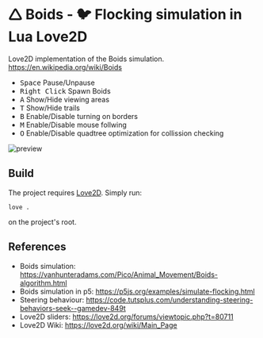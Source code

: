 # 🛆 Boids - 🐦 Flocking simulation in Lua Love2D
Love2D implementation of the Boids simulation.
https://en.wikipedia.org/wiki/Boids

- <kbd>Space</kbd> Pause/Unpause
- <kbd>Right Click</kbd> Spawn Boids
- <kbd>A</kbd> Show/Hide viewing areas
- <kbd>T</kbd> Show/Hide trails
- <kbd>B</kbd> Enable/Disable turning on borders
- <kbd>M</kbd> Enable/Disable mouse follwing
- <kbd>O</kbd> Enable/Disable quadtree optimization for collission checking

![preview](preview_new.gif)

## Build
The project requires [Love2D](https://love2d.org/).
Simply run:
```
love .
```
on the project's root.

## References
- Boids simulation: https://vanhunteradams.com/Pico/Animal_Movement/Boids-algorithm.html
- Boids simulation in p5: https://p5js.org/examples/simulate-flocking.html
- Steering behaviour: https://code.tutsplus.com/understanding-steering-behaviors-seek--gamedev-849t
- Love2D sliders: https://love2d.org/forums/viewtopic.php?t=80711
- Love2D Wiki: https://love2d.org/wiki/Main_Page